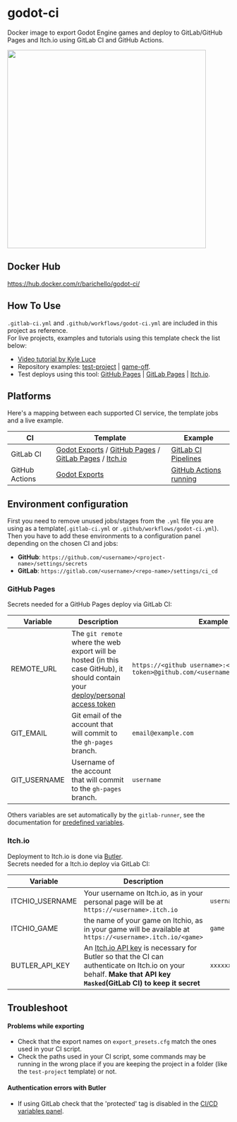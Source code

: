 # godot-ci
Docker image to export Godot Engine games and deploy to GitLab/GitHub Pages and Itch.io using GitLab CI and GitHub Actions.

<img src="https://i.imgur.com/3z4Sxhd.png" width=450>

## Docker Hub
https://hub.docker.com/r/barichello/godot-ci/

## How To Use

`.gitlab-ci.yml` and `.github/workflows/godot-ci.yml` are included in this project as reference.
<br>For live projects, examples and tutorials using this template check the list below:<br>

- [Video tutorial by Kyle Luce](https://www.youtube.com/watch?v=wbc1qut0vT4)
- Repository examples: [test-project](https://github.com/aBARICHELLO/godot-ci/tree/master/test-project) | [game-off](https://gitlab.com/BARICHELLO/game-off).
- Test deploys using this tool: [GitHub Pages](http://barichello.me/godot-ci/) | [GitLab Pages](https://barichello.gitlab.io/godot-ci/) | [Itch.io](https://barichello.itch.io/test-project).

## Platforms

Here's a mapping between each supported CI service, the template jobs and a live example.

|CI|Template|Example
|-|-|-|
|GitLab CI|[Godot Exports](https://github.com/aBARICHELLO/godot-ci/blob/master/.gitlab-ci.yml#L16-L58) / [GitHub Pages](https://github.com/aBARICHELLO/godot-ci/blob/master/.gitlab-ci.yml#L60-L76) / [GitLab Pages](https://github.com/aBARICHELLO/godot-ci/blob/master/.gitlab-ci.yml#L78-L91) / [Itch.io](https://github.com/aBARICHELLO/godot-ci/blob/master/.gitlab-ci.yml#L93-L113)|[GitLab CI Pipelines](https://gitlab.com/BARICHELLO/godot-ci/pipelines)
|GitHub Actions|[Godot Exports](https://github.com/aBARICHELLO/godot-ci/blob/master/.github/workflows/godot-ci.yml#L8-99) | [GitHub Actions running](https://github.com/aBARICHELLO/godot-ci/actions)

## Environment configuration

First you need to remove unused jobs/stages from the `.yml` file you are using as a template(`.gitlab-ci.yml` or `.github/workflows/godot-ci.yml`).<br>
Then you have to add these environments to a configuration panel depending on the chosen CI and jobs:
- **GitHub**: `https://github.com/<username>/<project-name>/settings/secrets`
- **GitLab**: `https://gitlab.com/<username>/<repo-name>/settings/ci_cd`

### GitHub Pages

Secrets needed for a GitHub Pages deploy via GitLab CI:

|Variable|Description|Example|
|-|-|-|
| REMOTE_URL | The `git remote` where the web export will be hosted (in this case GitHub), it should contain your [deploy/personal access token](https://github.com/settings/tokens)|`https://<github username>:<deploy token>@github.com/<username>/<repository>.git`
| GIT_EMAIL | Git email of the account that will commit to the `gh-pages` branch. | `email@example.com`
| GIT_USERNAME | Username of the account that will commit to the `gh-pages` branch. | `username`

Others variables are set automatically by the `gitlab-runner`, see the documentation for [predefined variables](https://docs.gitlab.com/ee/ci/variables/predefined_variables.html).<br>

### Itch.io

Deployment to Itch.io is done via [Butler](https://itch.io/docs/butler/).<br>
Secrets needed for a Itch.io deploy via GitLab CI:

|Variable|Description|Example|
|-|-|-|
| ITCHIO_USERNAME | Your username on Itch.io, as in your personal page will be at `https://<username>.itch.io` |`username`
| ITCHIO_GAME | the name of your game on Itchio, as in your game will be available at `https://<username>.itch.io/<game>`  |`game`
| BUTLER_API_KEY | An [Itch.io API key](https://itch.io/user/settings/api-keys) is necessary for Butler so that the CI can authenticate on Itch.io on your behalf. **Make that API key `Masked`(GitLab CI) to keep it secret** |`xxxxxxxxxxxxxxxxxxxxxxxxxxxxxx`

## Troubleshoot

#### Problems while exporting
- Check that the export names on `export_presets.cfg` match the ones used in your CI script.
- Check the paths used in your CI script, some commands may be running in the wrong place if you are keeping the project in a folder (like the `test-project` template) or not.

#### Authentication errors with Butler
- If using GitLab check that the 'protected' tag is disabled in the [CI/CD variables panel](https://github.com/aBARICHELLO/godot-ci#environment-configuration).
